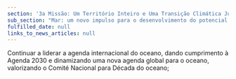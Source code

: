 ```yaml
---
section: '3a Missão: Um Território Inteiro e Uma Transição Climática Justa'
sub_section: "Mar: um novo impulso para o desenvolvimento do potencial oceânico do país"
fulfilled_date: null
links_to_news_articles: null
---
```


Continuar a liderar a agenda internacional do oceano, dando cumprimento à Agenda 2030 e dinamizando uma nova agenda global para o oceano, valorizando o Comité Nacional para Década do oceano;